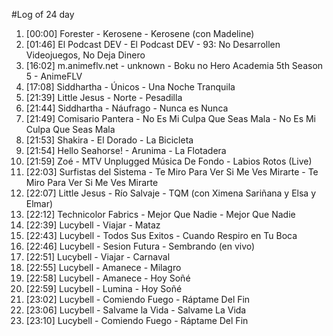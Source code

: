#Log of 24 day

1. [00:00] Forester - Kerosene - Kerosene (con Madeline)
1. [01:46] El Podcast DEV - El Podcast DEV - 93: No Desarrollen Videojuegos, No Deja Dinero
1. [16:02] m.animeflv.net - unknown - Boku no Hero Academia 5th Season 5 - AnimeFLV
1. [17:08] Siddhartha - Únicos - Una Noche Tranquila
1. [21:39] Little Jesus - Norte - Pesadilla
1. [21:44] Siddhartha - Náufrago - Nunca es Nunca
1. [21:49] Comisario Pantera - No Es Mi Culpa Que Seas Mala - No Es Mi Culpa Que Seas Mala
1. [21:53] Shakira - El Dorado - La Bicicleta
1. [21:54] Hello Seahorse! - Arunima - La Flotadera
1. [21:59] Zoé - MTV Unplugged Música De Fondo - Labios Rotos (Live)
1. [22:03] Surfistas del Sistema - Te Miro Para Ver Si Me Ves Mirarte - Te Miro Para Ver Si Me Ves Mirarte
1. [22:07] Little Jesus - Río Salvaje - TQM (con Ximena Sariñana y Elsa y Elmar)
1. [22:12] Technicolor Fabrics - Mejor Que Nadie - Mejor Que Nadie
1. [22:39] Lucybell - Viajar - Mataz
1. [22:43] Lucybell - Todos Sus Exitos - Cuando Respiro en Tu Boca
1. [22:46] Lucybell - Sesion Futura - Sembrando (en vivo)
1. [22:51] Lucybell - Viajar - Carnaval
1. [22:55] Lucybell - Amanece - Milagro
1. [22:58] Lucybell - Amanece - Hoy Soñé
1. [22:59] Lucybell - Lumina - Hoy Soñé
1. [23:02] Lucybell - Comiendo Fuego - Ráptame Del Fin
1. [23:06] Lucybell - Salvame la Vida - Salvame La Vida
1. [23:10] Lucybell - Comiendo Fuego - Ráptame Del Fin

